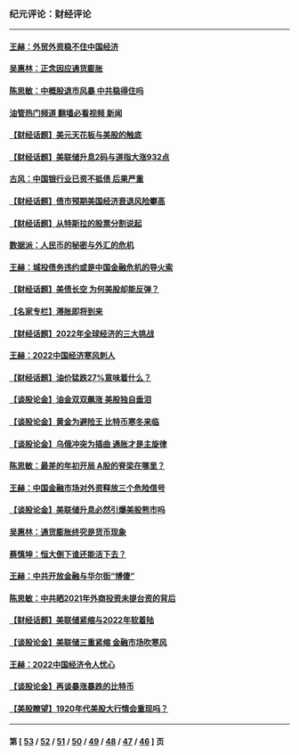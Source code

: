 ### 纪元评论：财经评论
---
#### [王赫：外贸外资稳不住中国经济](../../pages/nsc1026/n13753933.md?06220330) 
#### [吴惠林：正念因应通货膨胀](../../pages/nsc1026/n13750350.md?06220330) 
#### [陈思敏：中概股退市风暴 中共稳得住吗](../../pages/nsc1026/n13738978.md?06220330) 
#### [油管热门频道 翻墙必看视频 新闻](ok?06220330)
#### [【财经话题】美元天花板与美股的触底](../../pages/nsc1026/n13736495.md?06220330) 
#### [【财经话题】美联储升息2码与道指大涨932点](../../pages/nsc1026/n13727377.md?06220330) 
#### [古风：中国银行业已资不抵债 后果严重](../../pages/nsc1026/n13726111.md?06220330) 
#### [【财经话题】债市预期美国经济衰退风险攀高](../../pages/nsc1026/n13698043.md?06220330) 
#### [【财经话题】从特斯拉的股票分割说起](../../pages/nsc1026/n13679733.md?06220330) 
#### [数据派：人民币的秘密与外汇的危机](../../pages/nsc1026/n13667092.md?06220330) 
#### [王赫：城投债务违约或是中国金融危机的导火索](../../pages/nsc1026/n13665322.md?06220330) 
#### [【财经话题】美债长空 为何美股却能反弹？](../../pages/nsc1026/n13665895.md?06220330) 
#### [【名家专栏】滞胀即将到来](../../pages/nsc1026/n13658171.md?06220330) 
#### [【财经话题】2022年全球经济的三大挑战](../../pages/nsc1026/n13654423.md?06220330) 
#### [王赫：2022中国经济寒风刺人](../../pages/nsc1026/n13651403.md?06220330) 
#### [【财经话题】油价猛跌27%意味着什么？](../../pages/nsc1026/n13648767.md?06220330) 
#### [【谈股论金】油金双双飙涨 美股独自垂泪](../../pages/nsc1026/n13631742.md?06220330) 
#### [【谈股论金】黄金为避险王 比特币寒冬来临](../../pages/nsc1026/n13600406.md?06220330) 
#### [【谈股论金】乌俄冲突为插曲 通胀才是主旋律](../../pages/nsc1026/n13576797.md?06220330) 
#### [陈思敏：最差的年初开局 A股的脊梁在哪里？](../../pages/nsc1026/n13558359.md?06220330) 
#### [王赫：中国金融市场对外资释放三个危险信号](../../pages/nsc1026/n13546389.md?06220330) 
#### [【谈股论金】美联储升息必然引爆美股熊市吗](../../pages/nsc1026/n13519194.md?06220330) 
#### [吴惠林：通货膨胀终究是货币现象](../../pages/nsc1026/n13512979.md?06220330) 
#### [蔡慎坤：恒大倒下谁还能活下去？](../../pages/nsc1026/n13501831.md?06220330) 
#### [王赫：中共开放金融与华尔街“博傻”](../../pages/nsc1026/n13501138.md?06220330) 
#### [陈思敏：中共晒2021年外商投资未提台资的背后](../../pages/nsc1026/n13501057.md?06220330) 
#### [【财经话题】美联储紧缩与2022年软着陆](../../pages/nsc1026/n13498354.md?06220330) 
#### [【谈股论金】美联储三重紧缩 金融市场吹寒风](../../pages/nsc1026/n13487202.md?06220330) 
#### [王赫：2022中国经济令人忧心](../../pages/nsc1026/n13480433.md?06220330) 
#### [【谈股论金】再谈暴涨暴跌的比特币](../../pages/nsc1026/n13428036.md?06220330) 
#### [【美股瞭望】1920年代美股大行情会重现吗？](../../pages/nsc1026/n13425425.md?06220330) 

---
#### 第 [ [53](./53.md?06220330) / [52](./52.md?06220330) / [51](./51.md?06220330) / [50](./50.md?06220330) / [49](./49.md?06220330) / [48](./48.md?06220330) / [47](./47.md?06220330) / [46](./46.md?06220330) ] 页
